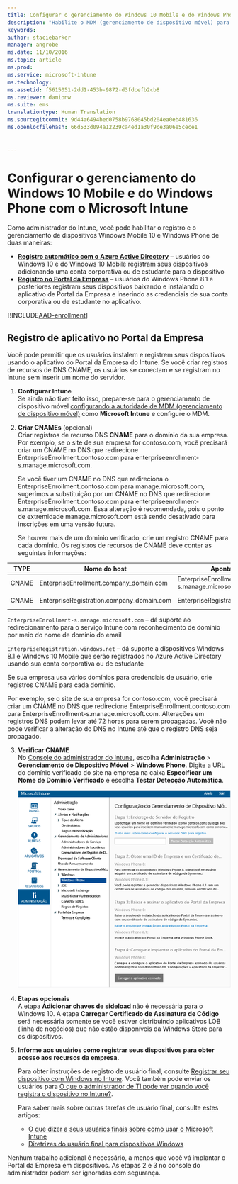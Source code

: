 ```yaml
---
title: Configurar o gerenciamento do Windows 10 Mobile e do Windows Phone | Microsoft Intune
description: "Habilite o MDM (gerenciamento de dispositivo móvel) para dispositivos Windows 10 Mobile ou Windows Phone com o Microsoft Intune."
keywords: 
author: staciebarker
manager: angrobe
ms.date: 11/10/2016
ms.topic: article
ms.prod: 
ms.service: microsoft-intune
ms.technology: 
ms.assetid: f5615051-2dd1-453b-9872-d3fdcefb2cb8
ms.reviewer: damionw
ms.suite: ems
translationtype: Human Translation
ms.sourcegitcommit: 9d44a6494bed0758b9768045bd204ea0eb481636
ms.openlocfilehash: 66d533d094a12239ca4ed1a30f9ce3a06e5cece1


---
```



# <a name="set-up-windows-phone-and-windows-10-mobile-management-with-microsoft-intune"></a>Configurar o gerenciamento do Windows 10 Mobile e do Windows Phone com o Microsoft Intune

Como administrador do Intune, você pode habilitar o registro e o gerenciamento de dispositivos Windows Mobile 10 e Windows Phone de duas maneiras:

- **[Registro automático com o Azure Active Directory](#azure-active-directory-enrollment)** – usuários do Windows 10 e do Windows 10 Mobile registram seus dispositivos adicionando uma conta corporativa ou de estudante para o dispositivo
- **[Registro no Portal da Empresa](#company-portal-app-enrollment)** – usuários do Windows Phone 8.1 e posteriores registram seus dispositivos baixando e instalando o aplicativo de Portal da Empresa e inserindo as credenciais de sua conta corporativa ou de estudante no aplicativo.


[!INCLUDE[AAD-enrollment](../includes/win10-automatic-enrollment-aad.md)]

## <a name="company-portal-app-enrollment"></a>Registro de aplicativo no Portal da Empresa
Você pode permitir que os usuários instalem e registrem seus dispositivos usando o aplicativo do Portal da Empresa do Intune. Se você criar registros de recursos de DNS CNAME, os usuários se conectam e se registram no Intune sem inserir um nome do servidor.

1.  **Configurar Intune**<br>Se ainda não tiver feito isso, prepare-se para o gerenciamento de dispositivo móvel [configurando a autoridade de MDM (gerenciamento de dispositivo móvel)](prerequisites-for-enrollment.md#set-mobile-device-management-authority) como **Microsoft Intune** e configure o MDM.

2.  **Criar CNAMEs** (opcional)<br>Criar registros de recurso DNS **CNAME** para o domínio da sua empresa. Por exemplo, se o site de sua empresa for contoso.com, você precisará criar um CNAME no DNS que redirecione EnterpriseEnrollment.contoso.com para enterpriseenrollment-s.manage.microsoft.com. 

    Se você tiver um CNAME no DNS que redireciona o EnterpriseEnrollment.contoso.com para manage.microsoft.com, sugerimos a substituição por um CNAME no DNS que redirecione EnterpriseEnrollment.contoso.com para enterpriseenrollment-s.manage.microsoft.com. Essa alteração é recomendada, pois o ponto de extremidade manage.microsoft.com está sendo desativado para inscrições em uma versão futura.

    Se houver mais de um domínio verificado, crie um registro CNAME para cada domínio. Os registros de recursos de CNAME deve conter as seguintes informações:

  |TYPE|Nome do host|Aponta para|TTL|
  |--------|-------------|-------------|-------|
  |CNAME|EnterpriseEnrollment.company_domain.com|EnterpriseEnrollment-s.manage.microsoft.com |1 hora|
  |CNAME|EnterpriseRegistration.company_domain.com|EnterpriseRegistration.windows.net|1 hora|

  `EnterpriseEnrollment-s.manage.microsoft.com` – dá suporte ao redirecionamento para o serviço Intune com reconhecimento de domínio por meio do nome de domínio do email

  `EnterpriseRegistration.windows.net` – dá suporte a dispositivos Windows 8.1 e Windows 10 Mobile que serão registrados no Azure Active Directory usando sua conta corporativa ou de estudante

  Se sua empresa usa vários domínios para credenciais de usuário, crie registros CNAME para cada domínio.

  Por exemplo, se o site de sua empresa for contoso.com, você precisará criar um CNAME no DNS que redirecione EnterpriseEnrollment.contoso.com para EnterpriseEnrollment-s.manage.microsoft.com. Alterações em registros DNS podem levar até 72 horas para serem propagadas. Você não pode verificar a alteração do DNS no Intune até que o registro DNS seja propagado.

3.  **Verificar CNAME**<br>No [Console do administrador do Intune](http://manage.microsoft.com), escolha **Administração** &gt; **Gerenciamento de Dispositivo Móvel** &gt; **Windows Phone**. Digite a URL do domínio verificado do site na empresa na caixa **Especificar um Nome de Domínio Verificado** e escolha **Testar Detecção Automática**.

    ![Caixa de diálogo Configurar o gerenciamento de dispositivo móvel para Windows](../media/windows-phone-enrollment.png)

4.  **Etapas opcionais**<br>A etapa **Adicionar chaves de sideload** não é necessária para o Windows 10. A etapa **Carregar Certificado de Assinatura de Código** será necessária somente se você estiver distribuindo aplicativos LOB (linha de negócios) que não estão disponíveis da Windows Store para os dispositivos.

5.  **Informe aos usuários como registrar seus dispositivos para obter acesso aos recursos da empresa.**

    Para obter instruções de registro de usuário final, consulte [Registrar seu dispositivo com Windows no Intune](../enduser/enroll-your-device-in-intune-windows.md). Você também pode enviar os usuários para [O que o administrador de TI pode ver quando você registra o dispositivo no Intune?](../enduser/what-can-your-it-administrator-see-when-you-enroll-your-device-in-intune-windows).

    Para saber mais sobre outras tarefas de usuário final, consulte estes artigos:
    - [O que dizer a seus usuários finais sobre como usar o Microsoft Intune](what-to-tell-your-end-users-about-using-microsoft-intune.md)
    - [Diretrizes do usuário final para dispositivos Windows](../enduser/using-your-windows-device-with-intune.md)

Nenhum trabalho adicional é necessário, a menos que você vá implantar o Portal da Empresa em dispositivos.  As etapas 2 e 3 no console do administrador podem ser ignoradas com segurança.



<!--HONumber=Nov16_HO2-->


